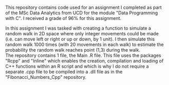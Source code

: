 This repository contains code used for an assignment I completed as part of the MSc Data Analytics from UCD for the module "Data Programming with C". I received a grade of 96% for this assignment.

In this assignment I was tasked with creating a function to simulate a random walk in 2D space where only integer movements could be made (i.e. can move left or right or up or down, by 1 unit). I then simulate this random walk 1000 times (with 20 movements in each walk) to estimate the probability the random walk reaches point (1,3) during the walk.   
The repository contains 1 file, the Main .R file. This file uses the packages "Rcpp" and "Inline" which enables the creation, compilation and loading of C++ functions within an R script and which is why I do not require a separate .cpp file to be compiled into a .dll file as in the "Fibonacci_Numbers_Cpp" repository.
